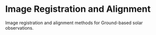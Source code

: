 # Image Registration and Alignment
Image registration and alignment methods for Ground-based solar observations.
